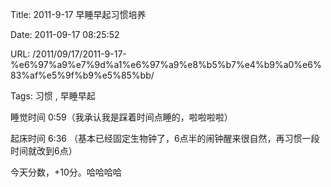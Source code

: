 Title: 2011-9-17 早睡早起习惯培养

Date: 2011-09-17 08:25:52

URL: /2011/09/17/2011-9-17-%e6%97%a9%e7%9d%a1%e6%97%a9%e8%b5%b7%e4%b9%a0%e6%83%af%e5%9f%b9%e5%85%bb/

Tags: 习惯 , 早睡早起

睡觉时间 0:59（我承认我是踩着时间点睡的，啦啦啦啦）

起床时间 6:36 （基本已经固定生物钟了，6点半的闹钟醒来很自然，再习惯一段时间就改到6点）

今天分数，+10分。哈哈哈哈